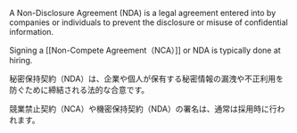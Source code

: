 
A Non-Disclosure Agreement (NDA) is a legal agreement entered into by companies or individuals to prevent the disclosure or misuse of confidential information.

Signing a [[Non-Compete Agreement（NCA）]] or NDA is typically done at hiring.


秘密保持契約（NDA）は、企業や個人が保有する秘密情報の漏洩や不正利用を防ぐために締結される法的な合意です。

競業禁止契約（NCA）や機密保持契約（NDA）の署名は、通常は採用時に行われます。
